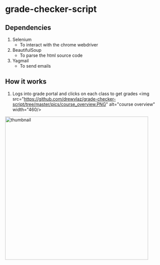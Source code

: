 # grade-checker-script

## Dependencies
1. Selenium
    * To interact with the chrome webdriver
2. BeautifulSoup
    * To parse the html source code
3. Yagmail
    * To send emails


## How it works
   
   1. Logs into grade portal and clicks on each class to get grades
   <img src="https://github.com/drewvlaz/grade-checker-script/tree/master/pics/course_overview.PNG" alt="course overview" width="460/>
   <img src="https://github.com/drewvlaz/draw_mnist/blob/master/thumbnail.jpg" alt="thumbnail" width="460"/>


